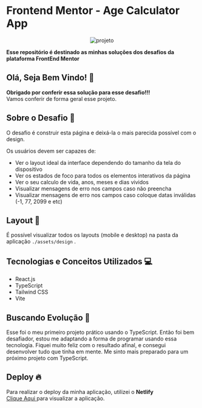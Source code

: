 # Frontend Mentor - Age Calculator App

<div align="center">
  
![projeto](https://github.com/user-attachments/assets/98e49971-2d5c-40bb-9094-fb1d19fe0459)
</div>



**Esse repositório é destinado as minhas soluções dos desafios da plataforma FrontEnd Mentor**

## Olá, Seja Bem Vindo! 👋

**Obrigado por conferir essa solução para esse desafio!!!** 
<br>
Vamos conferir de forma geral esse projeto.

## Sobre o Desafio 🎯

O desafio é construir esta página e deixá-la o mais parecida possível com o design.

Os usuários devem ser capazes de:

- Ver o layout ideal da interface dependendo do tamanho da tela do dispositivo
- Ver os estados de foco para todos os elementos interativos da página
- Ver o seu calculo de vida, anos, meses e dias vividos
- Visualizar mensagens de erro nos campos caso não preencha
- Visualizar mensagens de erro nos campos caso coloque datas inválidas (-1, 77, 2099 e etc) 

## Layout 🎨

É possível visualizar todos os layouts (mobile e desktop) na pasta da aplicação ` ./assets/design ` .

## Tecnologias e Conceitos Utilizados 💻

- React.js
- TypeScript
- Tailwind CSS
- Vite

##  Buscando Evolução 🚀

Esse foi o meu primeiro projeto prático usando o TypeScript. Então foi bem desafiador, estou me adaptando a forma de programar usando essa tecnologia. 
Fiquei muito feliz com o resultado afinal, e consegui desenvolver tudo que tinha em mente. Me sinto mais preparado para um próximo projeto com TypeScript.


## Deploy 🔥
 
Para realizar o deploy da minha aplicação, utilizei o **Netlify**
<br>
<a href="https://main-age-calculator.netlify.app/">Clique Aqui </a> para visualizar a aplicação.

